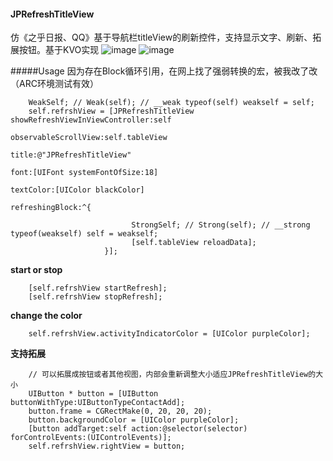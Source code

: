 #### JPRefreshTitleView
仿《之乎日报、QQ》基于导航栏titleView的刷新控件，支持显示文字、刷新、拓展按钮。基于KVO实现
![image](https://github.com/XiFengLang/JPRefreshTitleView/raw/master/JPRefreshTitleView/JPRefreshTitleViewGIF.gif)
![image](https://github.com/XiFengLang/JPRefreshTitleView/raw/master/JPRefreshTitleView/JPRefreshTitleViewGIFTwo.gif)

#####Usage
因为存在Block循环引用，在网上找了强弱转换的宏，被我改了改（ARC环境测试有效）
```Object-C
    WeakSelf; // Weak(self); // __weak typeof(self) weakself = self;
    self.refrshView = [JPRefreshTitleView showRefreshViewInViewController:self
                                                     observableScrollView:self.tableView
                                                                    title:@"JPRefreshTitleView"
                                                                     font:[UIFont systemFontOfSize:18]
                                                                textColor:[UIColor blackColor]
                                                          refreshingBlock:^{
                                                              
                           StrongSelf; // Strong(self); // __strong typeof(weakself) self = weakself;
                           [self.tableView reloadData];
                     }];
```

**start or stop**

```Object-C
    [self.refrshView startRefresh];
    [self.refrshView stopRefresh];
```

**change the color**
 
```Object-C
    self.refrshView.activityIndicatorColor = [UIColor purpleColor];
```

**支持拓展**

```Obejct-C
    // 可以拓展成按钮或者其他视图，内部会重新调整大小适应JPRefreshTitleView的大小
    UIButton * button = [UIButton buttonWithType:UIButtonTypeContactAdd];
    button.frame = CGRectMake(0, 20, 20, 20);
    button.backgroundColor = [UIColor purpleColor];
    [button addTarget:self action:@selector(selector) forControlEvents:(UIControlEvents)];
    self.refrshView.rightView = button;
```
